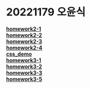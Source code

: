 # 20221179 오윤식
[**homework2-1**](https://ohyoonsik.github.io/homework2_1.html) <br>
[**homework2-2**](https://ohyoonsik.github.io/homework2-2.html) <br>
[**homework2-3**](https://ohyoonsik.github.io/homework2-3.html) <br>
[**homework2-4**](https://ohyoonsik.github.io/homework2-4.html) <br>
[**css_demo**](https://ohyoonsik.github.io/css_demo.html) <br>
[**homework3-1**](https://ohyoonsik.github.io/homework3-1.png) <br>
[**homework3-2**](https://ohyoonsik.github.io/homework3-2.png) <br>
[**homework3-3**](https://ohyoonsik.github.io/homework3-3.png) <br>
[**homework3-5**](https://ohyoonsik.github.io/homework3-5.png) <br>

